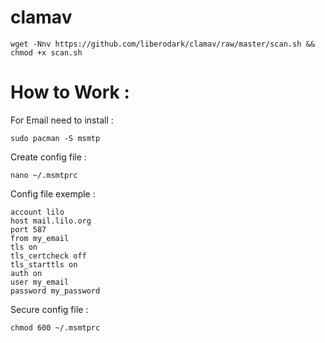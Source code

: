 # clamav

```
wget -Nnv https://github.com/liberodark/clamav/raw/master/scan.sh && chmod +x scan.sh
```


# How to Work : 

For Email need to install :

`sudo pacman -S msmtp`

Create config file :

`nano ~/.msmtprc`

Config file exemple :

```
account lilo
host mail.lilo.org
port 587
from my_email
tls on
tls_certcheck off
tls_starttls on
auth on
user my_email
password my_password
```

Secure config file :

`chmod 600 ~/.msmtprc`
